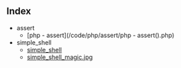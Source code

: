 ## Index
* assert
  * [php - assert](/code/php/assert/php - assert().php)
* simple_shell
  * [simple_shell](/code/php/simple_shell/simple_shell.php)
  * [simple_shell_magic.jpg](/code/php/simple_shell/simple_shell_magic.jpg.php)